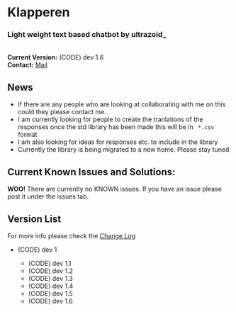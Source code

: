 Klapperen
=========

<h3>Light weight text based chatbot by ultrazoid_</h3>
<br>
<b>Current Version:</b> (CODE) dev 1.6<br>
<b>Contact:</b> <a href="mailto:essper@ess.dudmail.com">Mail</a>
<h2>News</h2>
<ul>
<li>If there are any people who are looking at collaborating with me on this could they please contact me.</li>
<li>I am currently looking for people to create the tranlations of the responses once the std library has been made this will be in <code> *.csv </code> format</li>
<li>I am also looking for ideas for responses etc. to include in the library</li>
<li>Currently the library is being migrated to a new home. Please stay tuned</li>
</ul>

<h2>Current Known Issues and Solutions:</h2>
<b>WOO!</b> There are currently no KNOWN issues. If you have an issue please post it under the issues tab.

<h2>Version List</h2>
For more info please check the <a href = "https://github.com/ultrazoid/Klapperen/blob/master/ChangeLog.md">Change Log</a><br>
<ul>
<li>(CODE) dev 1</li>
<ul>
<li>(CODE) dev 1.1</li>
<li>(CODE) dev 1.2</li>
<li>(CODE) dev 1.3</li>
<li>(CODE) dev 1.4</li>
<li>(CODE) dev 1.5</li>
<li>(CODE) dev 1.6</li>
</ul>
</ul>
